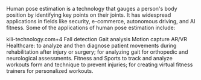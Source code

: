 Human pose estimation is a technology that gauges a person's body position by identifying key points on their joints. It has widespread applications in fields like security, e-commerce, autonomous driving, and AI fitness. Some of the applications of human pose estimation include: 

kili-technology.com+4
Fall detection
Gait analysis
Motion capture
AR/VR
Healthcare: to analyze and then diagnose patient movements during rehabilitation after injury or surgery; for analyzing gait for orthopedic and neurological assessments.
Fitness and Sports to track and analyze workouts form and technique to prevent injuries; for creating virtual fitness trainers for personalized workouts.
